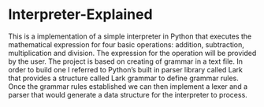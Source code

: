 # Interpreter-Explained
This is a implementation of a simple interpreter in Python that executes the mathematical expression for four basic operations: addition, subtraction, multiplication and division. The expression
for the operation will be provided by the user.
The project is based on creating of
grammar in a text file. In order to build one
I referred to Python’s built in parser library
called Lark that provides a structure called
Lark grammar to define grammar rules. Once
the grammar rules established we can then
implement a lexer and a parser that would
generate a data structure for the
interpreter to process.

